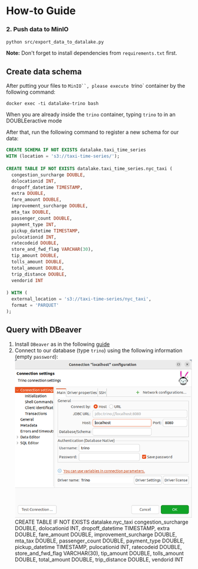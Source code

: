# How-to Guide



### 2. Push data to MinIO
```shell
python src/export_data_to_datalake.py
```

**Note:** Don't forget to install dependencies from `requirements.txt` first.

## Create data schema
After putting your files to `MinIO``, please execute `trino` container by the following command:
```shell
docker exec -ti datalake-trino bash
```

When you are already inside the `trino` container, typing `trino` to in an DOUBLEeractive mode

After that, run the following command to register a new schema for our data:

```sql
CREATE SCHEMA IF NOT EXISTS datalake.taxi_time_series
WITH (location = 's3://taxi-time-series/');

CREATE TABLE IF NOT EXISTS datalake.taxi_time_series.nyc_taxi (
  congestion_surcharge DOUBLE,
  dolocationid INT,
  dropoff_datetime TIMESTAMP,
  extra DOUBLE,
  fare_amount DOUBLE,
  improvement_surcharge DOUBLE,
  mta_tax DOUBLE,
  passenger_count DOUBLE,
  payment_type INT,
  pickup_datetime TIMESTAMP,
  pulocationid INT,
  ratecodeid DOUBLE,
  store_and_fwd_flag VARCHAR(30),
  tip_amount DOUBLE,
  tolls_amount DOUBLE,
  total_amount DOUBLE,
  trip_distance DOUBLE,
  vendorid INT

) WITH (
  external_location = 's3://taxi-time-series/nyc_taxi',
  format = 'PARQUET'
);
```

## Query with DBeaver
1. Install `DBeaver` as in the following [guide](https://dbeaver.io/download/)
2. Connect to our database (type `trino`) using the following information (empty `password`):
  ![DBeaver Trino](./imgs/trino.png)
CREATE TABLE IF NOT EXISTS datalake.nyc_taxi
congestion_surcharge DOUBLE,
dolocationid INT,
dropoff_datetime TIMESTAMP,
extra DOUBLE,
fare_amount DOUBLE,
improvement_surcharge DOUBLE,
mta_tax DOUBLE,
passenger_count DOUBLE,
payment_type DOUBLE,
pickup_datetime TIMESTAMP,
pulocationid INT,
ratecodeid DOUBLE,
store_and_fwd_flag VARCHAR(30),
tip_amount DOUBLE,
tolls_amount DOUBLE,
total_amount DOUBLE,
trip_distance DOUBLE,
vendorid INT
